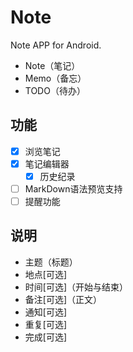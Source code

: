 # Note

Note APP for Android.

- Note（笔记）
- Memo（备忘）
- TODO（待办）

## 功能

- [x] 浏览笔记
- [x] 笔记编辑器
  - [x] 历史纪录
- [ ] MarkDown语法预览支持
- [ ] 提醒功能

## 说明

- 主题（标题）
- 地点[可选]
- 时间[可选]（开始与结束）
- 备注[可选]（正文）
- 通知[可选]
- 重复[可选]
- 完成[可选]
